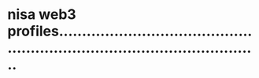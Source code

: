 # nisa web3 profiles.................................................................................................
